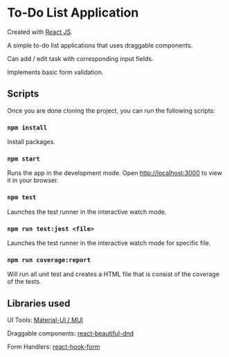 # To-Do List Application

Created with [React JS](https://reactjs.org/).

A simple to-do list applications that uses draggable components. 

Can add / edit task with corresponding input fields.

Implements basic form validation.

## Scripts

Once you are done cloning the project, you can run the following scripts:

### `npm install`

Install packages.

### `npm start`

Runs the app in the development mode.
Open [http://localhost:3000](http://localhost:3000) to view it in your browser.

### `npm test`

Launches the test runner in the interactive watch mode.

### `npm run test:jest <file>`

Launches the test runner in the interactive watch mode for specific file.

### `npm run coverage:report`

Will run all unit test and creates a HTML file that is consist of the coverage of the tests.

## Libraries used

UI Tools: [Material-UI / MUI](https://mui.com/)

Draggable components: [react-beautiful-dnd](https://github.com/atlassian/react-beautiful-dnd)

Form Handlers: [react-hook-form](https://react-hook-form.com/)
